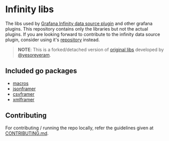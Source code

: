 # Infinity libs

The libs used by [Grafana Infinity data source plugin](https://grafana.com/grafana/plugins/yesoreyeram-infinity-datasource) and other grafana plugins. This repository contains only the libraries but not the actual plugins. If you are looking forward to contribute to the infinity data source plugin, consider using it's [repository](https://github.com/grafana/grafana-infinity-datasource) instead.

> **NOTE**: This is a forked/detached version of [original libs](https://github.com/yesoreyeram/grafana-plugins) developed by [@yesoreyeram](https://github.com/yesoreyeram).

## Included go packages

- [macros](./lib/go/macros/)
- [jsonframer](./lib/go/jsonframer/)
- [csvframer](./lib/go/csvframer/)
- [xmlframer](./lib/go/xmlframer/)

## Contributing

For contributing / running the repo locally, refer the guidelines given at [CONTRIBUTING.md](./CONTRIBUTING.md).
